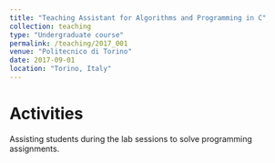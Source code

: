```yaml
---
title: "Teaching Assistant for Algorithms and Programming in C"
collection: teaching
type: "Undergraduate course"
permalink: /teaching/2017_001
venue: "Politecnico di Torino"
date: 2017-09-01
location: "Torino, Italy"
---
```


Activities
==========
Assisting students during the lab sessions to solve programming assignments.